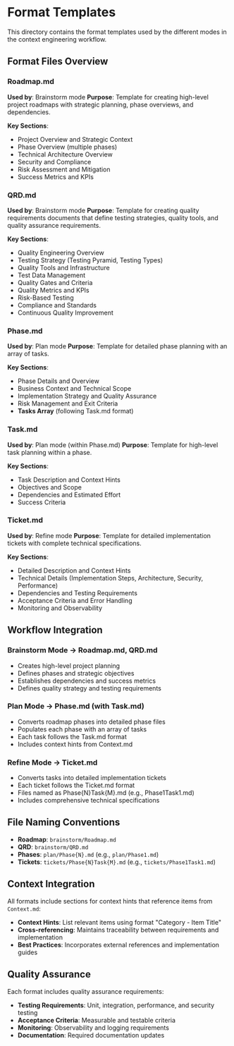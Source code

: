 # Format Templates

This directory contains the format templates used by the different modes in the context engineering workflow.

## Format Files Overview

### Roadmap.md
**Used by**: Brainstorm mode
**Purpose**: Template for creating high-level project roadmaps with strategic planning, phase overviews, and dependencies.

**Key Sections**:
- Project Overview and Strategic Context
- Phase Overview (multiple phases)
- Technical Architecture Overview
- Security and Compliance
- Risk Assessment and Mitigation
- Success Metrics and KPIs

### QRD.md
**Used by**: Brainstorm mode
**Purpose**: Template for creating quality requirements documents that define testing strategies, quality tools, and quality assurance requirements.

**Key Sections**:
- Quality Engineering Overview
- Testing Strategy (Testing Pyramid, Testing Types)
- Quality Tools and Infrastructure
- Test Data Management
- Quality Gates and Criteria
- Quality Metrics and KPIs
- Risk-Based Testing
- Compliance and Standards
- Continuous Quality Improvement

### Phase.md
**Used by**: Plan mode
**Purpose**: Template for detailed phase planning with an array of tasks.

**Key Sections**:
- Phase Details and Overview
- Business Context and Technical Scope
- Implementation Strategy and Quality Assurance
- Risk Management and Exit Criteria
- **Tasks Array** (following Task.md format)

### Task.md
**Used by**: Plan mode (within Phase.md)
**Purpose**: Template for high-level task planning within a phase.

**Key Sections**:
- Task Description and Context Hints
- Objectives and Scope
- Dependencies and Estimated Effort
- Success Criteria

### Ticket.md
**Used by**: Refine mode
**Purpose**: Template for detailed implementation tickets with complete technical specifications.

**Key Sections**:
- Detailed Description and Context Hints
- Technical Details (Implementation Steps, Architecture, Security, Performance)
- Dependencies and Testing Requirements
- Acceptance Criteria and Error Handling
- Monitoring and Observability

## Workflow Integration

### Brainstorm Mode → Roadmap.md, QRD.md
- Creates high-level project planning
- Defines phases and strategic objectives
- Establishes dependencies and success metrics
- Defines quality strategy and testing requirements

### Plan Mode → Phase.md (with Task.md)
- Converts roadmap phases into detailed phase files
- Populates each phase with an array of tasks
- Each task follows the Task.md format
- Includes context hints from Context.md

### Refine Mode → Ticket.md
- Converts tasks into detailed implementation tickets
- Each ticket follows the Ticket.md format
- Files named as Phase{N}Task{M}.md (e.g., Phase1Task1.md)
- Includes comprehensive technical specifications

## File Naming Conventions

- **Roadmap**: `brainstorm/Roadmap.md`
- **QRD**: `brainstorm/QRD.md`
- **Phases**: `plan/Phase{N}.md` (e.g., `plan/Phase1.md`)
- **Tickets**: `tickets/Phase{N}Task{M}.md` (e.g., `tickets/Phase1Task1.md`)

## Context Integration

All formats include sections for context hints that reference items from `Context.md`:
- **Context Hints**: List relevant items using format "Category - Item Title"
- **Cross-referencing**: Maintains traceability between requirements and implementation
- **Best Practices**: Incorporates external references and implementation guides

## Quality Assurance

Each format includes quality assurance requirements:
- **Testing Requirements**: Unit, integration, performance, and security testing
- **Acceptance Criteria**: Measurable and testable criteria
- **Monitoring**: Observability and logging requirements
- **Documentation**: Required documentation updates 